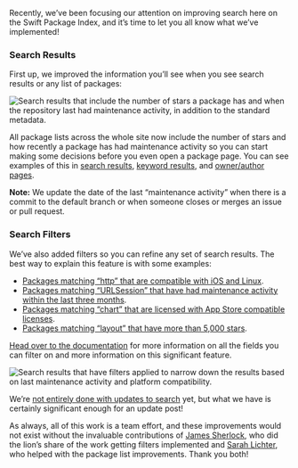 
Recently, we’ve been focusing our attention on improving search here on the Swift Package Index, and it’s time to let you all know what we’ve implemented!

### Search Results

First up, we improved the information you’ll see when you see search results or any list of packages:

<picture class="shadow">
  <source srcset="/images/blog/search-results~dark.png" media="(prefers-color-scheme: dark)">
  <img src="/images/blog/search-results~light.png" alt="Search results that include the number of stars a package has and when the repository last had maintenance activity, in addition to the standard metadata.">
</picture>

All package lists across the whole site now include the number of stars and how recently a package has had maintenance activity so you can start making some decisions before you even open a package page. You can see examples of this in [search results](https://swiftpackageindex.com/search?query=http), [keyword results](https://swiftpackageindex.com/keywords/rxswift), and [owner/author pages](https://swiftpackageindex.com/apple).

**Note:** We update the date of the last “maintenance activity” when there is a commit to the default branch or when someone closes or merges an issue or pull request.

### Search Filters

We’ve also added filters so you can refine any set of search results. The best way to explain this feature is with some examples:

- [Packages matching “http” that are compatible with iOS and Linux](https://swiftpackageindex.com/search?query=http+platform%3Aios%2Clinux).
- [Packages matching “URLSession” that have had maintenance activity within the last three months](https://swiftpackageindex.com/search?query=URLSession+last_activity%3A%3E2021-09-16).
- [Packages matching “chart” that are licensed with App Store compatible licenses](https://swiftpackageindex.com/search?query=chart+license%3Acompatible).
- [Packages matching “layout” that have more than 5,000 stars](https://swiftpackageindex.com/search?query=layout+stars%3A%3E5000).

[Head over to the documentation](https://swiftpackageindex.com/faq#search-filters) for more information on all the fields you can filter on and more information on this significant feature.

<picture class="shadow">
  <source srcset="/images/blog/search-filters~dark.png" media="(prefers-color-scheme: dark)">
  <img src="/images/blog/search-filters~light.png" alt="Search results that have filters applied to narrow down the results based on last maintenance activity and platform compatibility.">
</picture>

We’re [not entirely done with updates to search](https://github.com/SwiftPackageIndex/SwiftPackageIndex-Server/projects/9) yet, but what we have is certainly significant enough for an update post!

As always, all of this work is a team effort, and these improvements would not exist without the invaluable contributions of [James Sherlock](https://github.com/Sherlouk), who did the lion’s share of the work getting filters implemented and [Sarah Lichter](https://github.com/selichter), who helped with the package list improvements. Thank you both!
